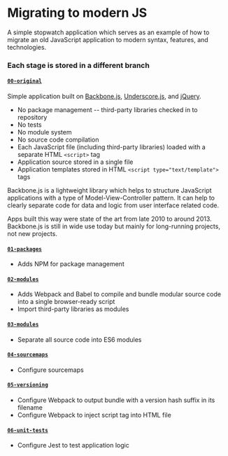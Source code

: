 # Migrating to modern JS

A simple stopwatch application which serves as an example of how to migrate an old JavaScript application to modern syntax, features, and technologies.

### Each stage is stored in a different branch

#### [`00-original`](https://github.com/DunedinJS/migrating-to-modern-js/tree/00-original)

Simple application built on [Backbone.js](http://backbonejs.org/), [Underscore.js](http://underscorejs.org/), and [jQuery](https://jquery.com/).

* No package management -- third-party libraries checked in to repository
* No tests
* No module system
* No source code compilation
* Each JavaScript file (including third-party libraries) loaded with a separate HTML `<script>` tag
* Application source stored in a single file
* Application templates stored in HTML `<script type="text/template">` tags

Backbone.js is a lightweight library which helps to structure JavaScript applications
with a type of Model-View-Controller pattern.
It can help to clearly separate code for data and logic from user interface related code.

Apps built this way were state of the art from late 2010 to around 2013.
Backbone.js is still in wide use today but mainly for long-running projects, not new projects.

#### [`01-packages`](https://github.com/DunedinJS/migrating-to-modern-js/tree/01-packages)

* Adds NPM for package management

#### [`02-modules`](https://github.com/DunedinJS/migrating-to-modern-js/tree/02-modules)

* Adds Webpack and Babel to compile and bundle modular source code into a single browser-ready script
* Import third-party libraries as modules

#### [`03-modules`](https://github.com/DunedinJS/migrating-to-modern-js/tree/03-modules)

* Separate all source code into ES6 modules

#### [`04-sourcemaps`](https://github.com/DunedinJS/migrating-to-modern-js/tree/04-sourcemaps)

* Configure sourcemaps

#### [`05-versioning`](https://github.com/DunedinJS/migrating-to-modern-js/tree/05-versioning)

* Configure Webpack to output bundle with a version hash suffix in its filename
* Configure Webpack to inject script tag into HTML file

#### [`06-unit-tests`](https://github.com/DunedinJS/migrating-to-modern-js/tree/06-unit-tests)

* Configure Jest to test application logic
